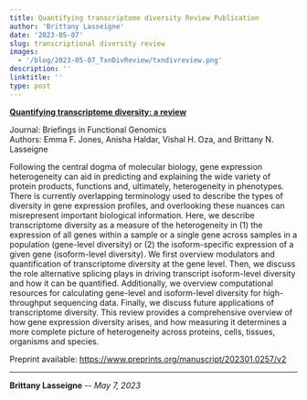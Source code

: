 ```yaml
---
title: Quantifying transcriptome diversity Review Publication  
author: 'Brittany Lasseigne'
date: '2023-05-07'
slug: transcriptional diversity review
images: 
  - '/blog/2023-05-07_TxnDivReview/txndivreview.png'
description: ''
linktitle: ''
type: post
---
```


__<a href="https://academic.oup.com/bfg/advance-article-abstract/doi/10.1093/bfgp/elad019/7178017?redirectedFrom=fulltext&login=false" target="_blank">Quantifying transcriptome diversity: a review</a>__

Journal: Briefings in Functional Genomics<br>
Authors: Emma F. Jones, Anisha Haldar, Vishal H. Oza, and Brittany N. Lasseigne

Following the central dogma of molecular biology, gene expression heterogeneity can aid in predicting and explaining the wide variety of protein products, functions and, ultimately, heterogeneity in phenotypes. There is currently overlapping terminology used to describe the types of diversity in gene expression profiles, and overlooking these nuances can misrepresent important biological information. Here, we describe transcriptome diversity as a measure of the heterogeneity in (1) the expression of all genes within a sample or a single gene across samples in a population (gene-level diversity) or (2) the isoform-specific expression of a given gene (isoform-level diversity). We first overview modulators and quantification of transcriptome diversity at the gene level. Then, we discuss the role alternative splicing plays in driving transcript isoform-level diversity and how it can be quantified. Additionally, we overview computational resources for calculating gene-level and isoform-level diversity for high-throughput sequencing data. Finally, we discuss future applications of transcriptome diversity. This review provides a comprehensive overview of how gene expression diversity arises, and how measuring it determines a more complete picture of heterogeneity across proteins, cells, tissues, organisms and species.

Preprint available: https://www.preprints.org/manuscript/202301.0257/v2

---
**Brittany Lasseigne** -- _May 7, 2023_<br>